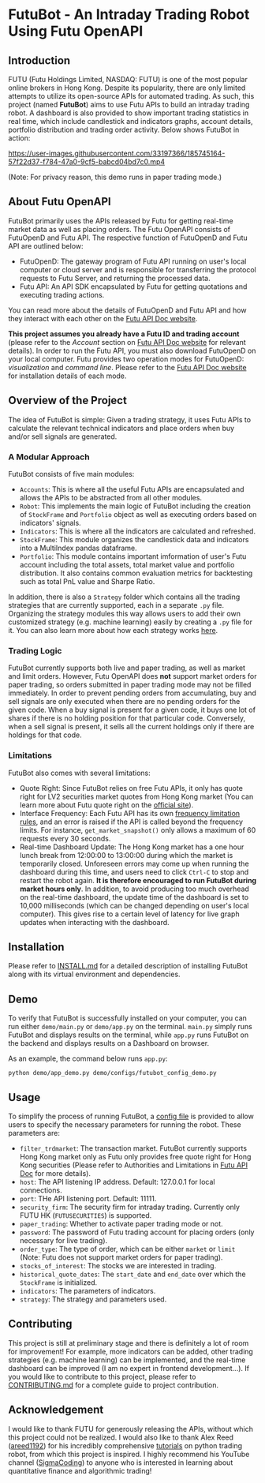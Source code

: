 # FutuBot - An Intraday Trading Robot Using Futu OpenAPI

## Introduction

FUTU (Futu Holdings Limited, NASDAQ: FUTU) is one of the most popular online brokers in Hong Kong. Despite its popularity, there are only limited attempts to utilize its open-source APIs for automated trading. As such, this project (named **FutuBot**) aims to use Futu APIs to build an intraday trading robot. A dashboard is also provided to show important trading statistics in real time, which include candlestick and indicators graphs, account details, portfolio distribution and trading order activity. Below shows FutuBot in action:

https://user-images.githubusercontent.com/33197366/185745164-57f22d37-f784-47a0-9cf5-babcd04bd7c0.mp4

(Note: For privacy reason, this demo runs in paper trading mode.)

## About Futu OpenAPI

FutuBot primarily uses the APIs released by Futu for getting real-time market data as well as placing orders. The Futu OpenAPI consists of FutuOpenD and Futu API. The respective function of FutuOpenD and Futu API are outlined below:

- FutuOpenD: The gateway program of Futu API running on user's local computer or cloud server and is responsible for transferring the protocol requests to Futu Server, and returning the processed data.
- Futu API: An API SDK encapsulated by Futu for getting quotations and executing trading actions.

You can read more about the details of FutuOpenD and Futu API and how they interact with each other on the [Futu API Doc website](https://openapi.futunn.com/futu-api-doc/en/intro/intro.html).

**This project assumes you already have a Futu ID and trading account** (please refer to the _Account_ section on [Futu API Doc website](https://openapi.futunn.com/futu-api-doc/en/intro/intro.html) for relevant details). In order to run the Futu API, you must also download FutuOpenD on your local computer. Futu provides two operation modes for FutuOpenD: _visualization_ and _command line_. Please refer to the [Futu API Doc website](https://openapi.futunn.com/futu-api-doc/en/quick/opend-base.html) for installation details of each mode.

## Overview of the Project

The idea of FutuBot is simple: Given a trading strategy, it uses Futu APIs to calculate the relevant technical indicators and place orders when buy and/or sell signals are generated.

### A Modular Approach

FutuBot consists of five main modules:

- `Accounts`: This is where all the useful Futu APIs are encapsulated and allows the APIs to be abstracted from all other modules.
- `Robot`: This implements the main logic of FutuBot including the creation of `StockFrame` and `Portfolio` object as well as executing orders based on indicators' signals.
- `Indicators`: This is where all the indicators are calculated and refreshed.
- `StockFrame`: This module organizes the candlestick data and indicators into a MultiIndex pandas dataframe.
- `Portfolio`: This module contains important imformation of user's Futu account including the total assets, total market value and portfolio distribution. It also contains common evaluation metrics for backtesting such as total PnL value and Sharpe Ratio.

In addition, there is also a `Strategy` folder which contains all the trading strategies that are currently supported, each in a separate `.py` file. Organizing the strategy modules this way allows users to add their own customized strategy (e.g. machine learning) easily by creating a `.py` file for it. You can also learn more about how each strategy works [here](Strategy/README.md).

### Trading Logic

FutuBot currently supports both live and paper trading, as well as market and limit orders. However, Futu OpenAPI does **not** support market orders for paper trading, so orders submitted in paper trading mode may not be filled immediately. In order to prevent pending orders from accumulating, buy and sell signals are only executed when there are no pending orders for the given code. When a buy signal is present for a given code, it buys one lot of shares if there is no holding position for that particular code. Conversely, when a sell signal is present, it sells all the current holdings only if there are holdings for that code.

### Limitations

FutuBot also comes with several limitations:

- Quote Right: Since FutuBot relies on free Futu APIs, it only has quote right for LV2 securities market quotes from Hong Kong market (You can learn more about Futu quote right on the [official site](https://openapi.futunn.com/futu-api-doc/en/intro/authority.html)).
- Interface Frequency: Each Futu API has its own [frequency limitation rules](https://openapi.futunn.com/futu-api-doc/en/intro/authority.html), and an error is raised if the API is called beyond the frequency limits. For instance, `get_market_snapshot()` only allows a maximum of 60 requests every 30 seconds.
- Real-time Dashboard Update: The Hong Kong market has a one hour lunch break from 12:00:00 to 13:00:00 during which the market is temporarily closed. Unforeseen errors may come up when running the dashboard during this time, and users need to click `Ctrl-C` to stop and restart the robot again. **It is therefore encouraged to run FutuBot during market hours only**. In addition, to avoid producing too much overhead on the real-time dashboard, the update time of the dashboard is set to 10,000 milliseconds (which can be changed depending on user's local computer). This gives rise to a certain level of latency for live graph updates when interacting with the dashboard.

## Installation

Please refer to [INSTALL.md](docs/INSTALL.md) for a detailed description of installing FutuBot along with its virtual environment and dependencies.

## Demo

To verify that FutuBot is successfully installed on your computer, you can run either `demo/main.py` or `demo/app.py` on the terminal. `main.py` simply runs FutuBot and displays results on the terminal, while `app.py` runs FutuBot on the backend and displays results on a Dashboard on browser.

As an example, the command below runs `app.py`:

```shell
python demo/app_demo.py demo/configs/futubot_config_demo.py
```

## Usage

To simplify the process of running FutuBot, a [config file](configs/futubot_config.py) is provided to allow users to specify the necessary parameters for running the robot. These parameters are:

- `filter_trdmarket`: The transaction market. FutuBot currently supports Hong Kong market only as Futu only provides free quote right for Hong Kong securities (Please refer to Authorities and Limitations in [Futu API Doc](<>) for more details).
- `host`: The API listening IP address. Default: 127.0.0.1 for local connections.
- `port`: THe API listening port. Default: 11111.
- `security_firm`: The security firm for intraday trading. Currently only FUTU HK (`FUTUSECURITIES`) is supported.
- `paper_trading`: Whether to activate paper trading mode or not.
- `password`: The password of Futu trading account for placing orders (only necessary for live trading).
- `order_type`: The type of order, which can be either `market` or `limit` (Note: Futu does not support market orders for paper trading).
- `stocks_of_interest`: The stocks we are interested in trading.
- `historical_quote_dates`: The `start_date` and `end_date` over which the `StockFrame` is initialized.
- `indicators`: The parameters of indicators.
- `strategy`: The strategy and parameters used.

## Contributing

This project is still at preliminary stage and there is definitely a lot of room for improvement! For example, more indicators can be added, other trading strategies (e.g. machine learning) can be implemented, and the real-time dashboard can be improved (I am no expert in frontend development...). If you would like to contribute to this project, please refer to [CONTRIBUTING.md](docs/CONTRIBUTING.md) for a complete guide to project contribution.

## Acknowledgement

I would like to thank FUTU for generously releasing the APIs, without which this project could not be realized. I would also like to thank Alex Reed ([areed1192](https://github.com/areed1192)) for his incredibly comprehensive [tutorials](https://www.youtube.com/watch?v=QAo0x9fE6ck&list=PLcFcktZ0wnNmdgAdv4-Yl_nzS5LiKnhnn) on python trading robot, from which this project is inspired. I highly recommend his YouTube channel ([SigmaCoding](https://www.youtube.com/c/SigmaCoding)) to anyone who is interested in learning about quantitative finance and algorithmic trading!
